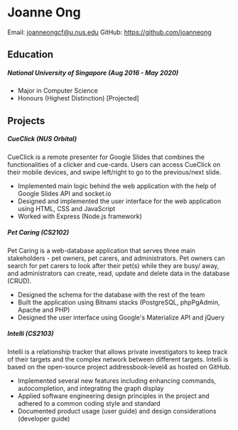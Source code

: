 # Joanne Ong

Email: joanneongcf@u.nus.edu
GitHub: https://github.com/joanneong

## Education

##### National University of Singapore (Aug 2016 - May 2020)
- Major in Computer Science
- Honours (Highest Distinction) [Projected]

## Projects

##### CueClick (NUS Orbital)
CueClick is a remote presenter for Google Slides that combines the functionalities of a clicker
and cue-cards. Users can access CueClick on their mobile devices, and swipe left/right to go to
the previous/next slide.

- Implemented main logic behind the web application with the help of Google Slides API and socket.io
- Designed and implemented the user interface for the web application using HTML, CSS and JavaScript
- Worked with Express (Node.js framework)

##### Pet Caring (CS2102)
Pet Caring is a web-database application that serves three main stakeholders - pet owners, pet carers, and administrators. Pet owners can search for pet carers to look after their pet(s) while they are busy/ away, and administrators can create, read, update and delete data in the database (CRUD).

- Designed the schema for the database with the rest of the team
- Built the application using Bitnami stacks (PostgreSQL, phpPgAdmin, Apache and PHP)
- Designed the user interface using Google's Materialize API and jQuery

##### Intelli (CS2103)
Intelli is a relationship tracker that allows private investigators to keep track of their targets and the complex network between different targets. Intelli is based on the open-source project addressbook-level4 as hosted on GitHub.

- Implemented several new features including enhancing commands, autocompletion, and integrating the graph display
- Applied software engineering design principles in the project and adhered to a common coding style and standard
- Documented product usage (user guide) and design considerations (developer guide)
